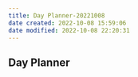 ```yaml
---
title: Day Planner-20221008
date created: 2022-10-08 15:59:06
date modified: 2022-10-08 22:20:31
---
```

## Day Planner
